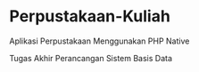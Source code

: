 # Perpustakaan-Kuliah
Aplikasi Perpustakaan Menggunakan PHP Native

Tugas Akhir Perancangan Sistem Basis Data
